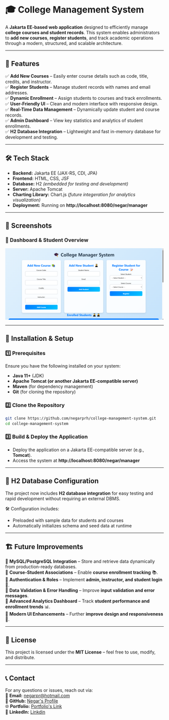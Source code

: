 # 🎓 College Management System  

A **Jakarta EE-based web application** designed to efficiently manage **college courses and student records**. This system enables administrators to **add new courses**, **register students**, and track academic operations through a modern, structured, and scalable architecture.

---

## 🚀 Features  
✅ **Add New Courses** – Easily enter course details such as code, title, credits, and instructor.  
✅ **Register Students** – Manage student records with names and email addresses.  
✅ **Dynamic Enrollment** – Assign students to courses and track enrollments.  
✅ **User-Friendly UI** – Clean and modern interface with responsive design.  
✅ **Real-Time Data Management** – Dynamically update student and course records.  
✅ **Admin Dashboard** – View key statistics and analytics of student enrollments.  
✅ **H2 Database Integration** – Lightweight and fast in-memory database for development and testing.  

---

## 🛠️ Tech Stack  
- **Backend:** Jakarta EE (JAX-RS, CDI, JPA)  
- **Frontend:** HTML, CSS, JSF  
- **Database:** H2 *(embedded for testing and development)* 
- **Server:** Apache Tomcat  
- **Charting Library:** Chart.js *(future integeration for analytics visualization)*  
- **Deployment:** Running on **http://localhost:8080/negar/manager**  

---

## 📸 Screenshots  

### 🔹 **Dashboard & Student Overview**  
![College Management System](home.png)  

---

## 🔧 Installation & Setup  

### **1️⃣ Prerequisites**  
Ensure you have the following installed on your system:  
- **Java 11+** (JDK)  
- **Apache Tomcat (or another Jakarta EE-compatible server)**  
- **Maven** (for dependency management)  
- **Git** (for cloning the repository)  

### **2️⃣ Clone the Repository**  
```sh
git clone https://github.com/negarprh/college-management-system.git
cd college-management-system
```

### **3️⃣ Build & Deploy the Application**  
- Deploy the application on a Jakarta EE-compatible server (e.g., **Tomcat**).  
- Access the system at **http://localhost:8080/negar/manager**

---

## 🧪 H2 Database Configuration  
The project now includes **H2 database integration** for easy testing and rapid development without requiring an external DBMS.  

🛠️ Configuration includes:  
- Preloaded with sample data for students and courses  
- Automatically initializes schema and seed data at runtime  

---

## 🏗️ Future Improvements  
🔹 **MySQL/PostgreSQL Integration** – Store and retrieve data dynamically from production-ready databases.  
🔹 **Course-Student Associations** – Enable **course enrollment tracking** 📚.  
🔹 **Authentication & Roles** – Implement **admin, instructor, and student login** 🔑.  
🔹 **Data Validation & Error Handling** – Improve **input validation and error messages**.  
🔹 **Advanced Analytics Dashboard** – Track **student performance and enrollment trends** 📊.  
🔹 **Modern UI Enhancements** – Further **improve design and responsiveness** 🎨.  

---

## 📜 License  
This project is licensed under the **MIT License** – feel free to use, modify, and distribute.  

---

## 📞 Contact  
For any questions or issues, reach out via:  
📧 **Email:** negarpr@hotmail.com  
🔗 **GitHub:** [Negar's Profile](https://github.com/negarprh)  
🌐 **Portfolio:** [Portfolio's Link]([https://negarprh.github.io/Portfolio/])  
🔗 **LinkedIn:** [Linkdin](https://www.linkedin.com/in/negar-pirasteh/)
